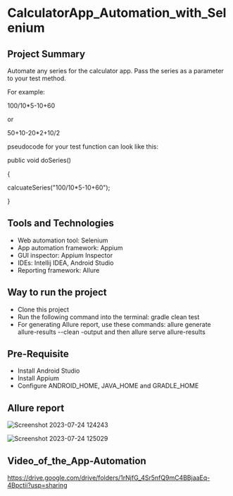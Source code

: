 # CalculatorApp_Automation_with_Selenium

## Project Summary

Automate any series for the calculator app. Pass the series as a parameter to your test method.

For example:

100/10*5-10+60

or

50+10-20*2+10/2

pseudocode for your test function can look like this:

public void doSeries()

{

calcuateSeries("100/10*5-10+60");

}

## Tools and Technologies
 - Web automation tool: Selenium
 - App automation framework: Appium
 - GUI inspector: Appium Inspector
 - IDEs: Intellij IDEA, Android Studio
 - Reporting framework: Allure

## Way to run the project
  - Clone this project
  - Run the following command into the terminal: gradle clean test
  - For generating Allure report, use these commands: allure generate allure-results --clean -output and then allure serve allure-results

## Pre-Requisite
- Install Android Studio
- Install Appium
- Configure ANDROID_HOME, JAVA_HOME and GRADLE_HOME
  
## Allure report

![Screenshot 2023-07-24 124243](https://github.com/mahmudulkhan900/CalculatorApp_Automation_with_Selenium/assets/60164456/5ed88a09-2005-451e-8328-5d731e0f1be3)

![Screenshot 2023-07-24 125029](https://github.com/mahmudulkhan900/CalculatorApp_Automation_with_Selenium/assets/60164456/dddd6c2f-dc5b-43e8-b144-7942cc6f9bf0)

## Video_of_the_App-Automation

https://drive.google.com/drive/folders/1rNjfG_4Sr5nfQ9mC4BBjaaEq-4Bpctii?usp=sharing
